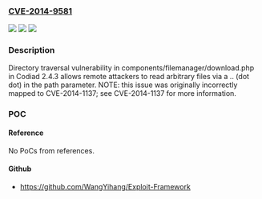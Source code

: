 ### [CVE-2014-9581](https://cve.mitre.org/cgi-bin/cvename.cgi?name=CVE-2014-9581)
![](https://img.shields.io/static/v1?label=Product&message=n%2Fa&color=blue)
![](https://img.shields.io/static/v1?label=Version&message=n%2Fa&color=blue)
![](https://img.shields.io/static/v1?label=Vulnerability&message=n%2Fa&color=brighgreen)

### Description

Directory traversal vulnerability in components/filemanager/download.php in Codiad 2.4.3 allows remote attackers to read arbitrary files via a .. (dot dot) in the path parameter.  NOTE: this issue was originally incorrectly mapped to CVE-2014-1137; see CVE-2014-1137 for more information.

### POC

#### Reference
No PoCs from references.

#### Github
- https://github.com/WangYihang/Exploit-Framework

